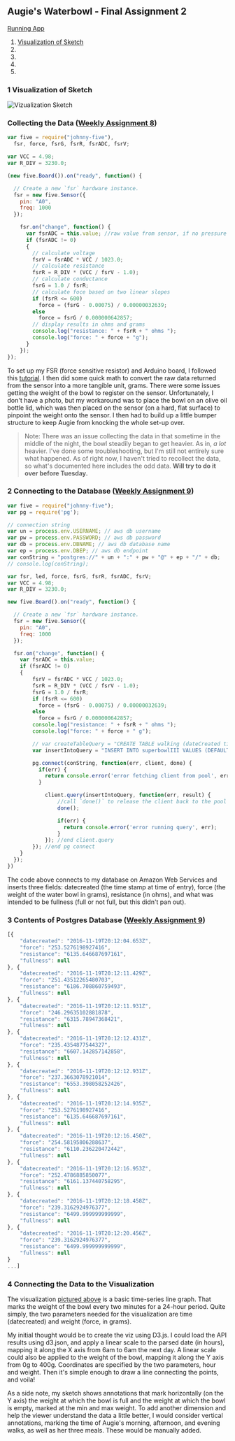## Augie's Waterbowl - Final Assignment 2

[Running App]()

1. [Visualization of Sketch](#1-visualization-of-sketch)
2. [](#)
3. [](#)
4. [](#)
5. [](#)


### 1 Visualization of Sketch
![Vizualization Sketch](waterBowl.png)

### Collecting the Data ([Weekly Assignment 8](https://github.com/svickars/data-structures/blob/master/weeklyAssignments/week8/app.js))
```javascript
var five = require("johnny-five"),
  fsr, force, fsrG, fsrR, fsrADC, fsrV;

var VCC = 4.98;
var R_DIV = 3230.0;

(new five.Board()).on("ready", function() {

  // Create a new `fsr` hardware instance.
  fsr = new five.Sensor({
    pin: "A0",
    freq: 1000
  });

    fsr.on("change", function() {
      var fsrADC = this.value; //raw value from sensor, if no pressure resistance will be near infinite, so:
      if (fsrADC != 0)
      {
        // calculate voltage
        fsrV = fsrADC * VCC / 1023.0;
        // calculate resistance
        fsrR = R_DIV * (VCC / fsrV - 1.0);
        // calculate conductance
        fsrG = 1.0 / fsrR;
        // calculate foce based on two linear slopes
        if (fsrR <= 600)
          force = (fsrG - 0.00075) / 0.00000032639;
        else
          force = fsrG / 0.000000642857;
        // display results in ohms and grams
        console.log("resistance: " + fsrR + " ohms ");
        console.log("force: " + force + "g");
      }
    });
});
```

To set up my FSR (force sensitive resistor) and Arduino board, I followed this [tutorial](http://johnny-five.io/examples/sensor-fsr/). I then did some quick math to convert the raw data returned from the sensor into a more tangible unit, grams. There were some issues getting the weight of the bowl to register on the sensor. Unfortunately, I don't have a photo, but my workaround was to place the bowl on an olive oil bottle lid, which was then placed on the sensor (on a hard, flat surface) to pinpoint the weight onto the sensor. I then had to build up a little bumper structure to keep Augie from knocking the whole set-up over.
>Note: There was an issue collecting the data in that sometime in the middle of the night, the bowl steadily began to get heavier. As in, *a lot* heavier. I've done some troubleshooting, but I'm still not entirely sure what happened. As of right now, I haven't tried to recollect the data, so what's documented here includes the odd data. **Will try to do it over before Tuesday.**

### 2 Connecting to the Database ([Weekly Assignment 9](https://github.com/svickars/data-structures/blob/master/weeklyAssignments/week9/week9.js))

```javascript
var five = require("johnny-five");
var pg = require('pg');

// connection string
var un = process.env.USERNAME; // aws db username
var pw = process.env.PASSWORD; // aws db password
var db = process.env.DBNAME; // aws db database name
var ep = process.env.DBEP; // aws db endpoint
var conString = "postgres://" + un + ":" + pw + "@" + ep + "/" + db;
// console.log(conString);

var fsr, led, force, fsrG, fsrR, fsrADC, fsrV;
var VCC = 4.98;
var R_DIV = 3230.0;

new five.Board().on("ready", function() {

  // Create a new `fsr` hardware instance.
  fsr = new five.Sensor({
    pin: "A0",
    freq: 1000
  });

  fsr.on("change", function() {
    var fsrADC = this.value;
    if (fsrADC != 0)
    {
        fsrV = fsrADC * VCC / 1023.0;
        fsrR = R_DIV * (VCC / fsrV - 1.0);
        fsrG = 1.0 / fsrR;
        if (fsrR <= 600)
          force = (fsrG - 0.00075) / 0.00000032639;
        else
          force = fsrG / 0.000000642857;
        console.log("resistance: " + fsrR + " ohms ");
        console.log("force: " + force + " g");

        // var createTableQuery = "CREATE TABLE walking (dateCreated timestamp DEFAULT current_timestamp, force numeric, resistance numeric);"
        var insertIntoQuery = "INSERT INTO superbowlIII VALUES (DEFAULT, " + force + ", " + fsrR + ");"

        pg.connect(conString, function(err, client, done) {
          if(err) {
            return console.error('error fetching client from pool', err);
          }

            client.query(insertIntoQuery, function(err, result) {
                //call `done()` to release the client back to the pool
                done();

                if(err) {
                  return console.error('error running query', err);
                }
            }); //end client.query
        }); //end pg connect
    }
  });
})
```
The code above connects to my database on Amazon Web Services and inserts three fields: datecreated (the time stamp at time of entry), force (the weight of the water bowl in grams), resistance (in ohms), and what was intended to be fullness (full or not full, but this didn't pan out).

### 3 Contents of Postgres Database ([Weekly Assignment 9](https://github.com/svickars/data-structures/blob/master/weeklyAssignments/week9/query.js))

```javascript
[{
    "datecreated": "2016-11-19T20:12:04.653Z",
    "force": "253.5276198927416",
    "resistance": "6135.646687697161",
    "fullness": null
}, {
    "datecreated": "2016-11-19T20:12:11.429Z",
    "force": "251.43512265480703",
    "resistance": "6186.708860759493",
    "fullness": null
}, {
    "datecreated": "2016-11-19T20:12:11.931Z",
    "force": "246.29635102881878",
    "resistance": "6315.78947368421",
    "fullness": null
}, {
    "datecreated": "2016-11-19T20:12:12.431Z",
    "force": "235.4354877544327",
    "resistance": "6607.142857142858",
    "fullness": null
}, {
    "datecreated": "2016-11-19T20:12:12.931Z",
    "force": "237.3663078921014",
    "resistance": "6553.398058252426",
    "fullness": null
}, {
    "datecreated": "2016-11-19T20:12:14.935Z",
    "force": "253.5276198927416",
    "resistance": "6135.646687697161",
    "fullness": null
}, {
    "datecreated": "2016-11-19T20:12:16.450Z",
    "force": "254.58195806288637",
    "resistance": "6110.236220472442",
    "fullness": null
}, {
    "datecreated": "2016-11-19T20:12:16.953Z",
    "force": "252.4786885850077",
    "resistance": "6161.137440758295",
    "fullness": null
}, {
    "datecreated": "2016-11-19T20:12:18.458Z",
    "force": "239.3162924976377",
    "resistance": "6499.999999999999",
    "fullness": null
}, {
    "datecreated": "2016-11-19T20:12:20.456Z",
    "force": "239.3162924976377",
    "resistance": "6499.999999999999",
    "fullness": null
}
...]
```

### 4 Connecting the Data to the Visualization
The visualization [pictured above](#visualization-of-sketch) is a basic time-series line graph. That marks the weight of the bowl every two minutes for a 24-hour period. Quite simply, the two parameters needed for the visualization are time (datecreated) and weight (force, in grams).

My initial thought would be to create the viz using D3.js. I could load the API results using d3.json, and apply a linear scale to the parsed date (in hours), mapping it along the X axis from 6am to 6am the next day. A linear scale could also be applied to the weight of the bowl, mapping it along the Y axis from 0g to 400g. Coordinates are specified by the two parameters, hour and weight. Then it's simple enough to draw a line connecting the points, and voila!

As a side note, my sketch shows annotations that mark horizontally (on the Y axis) the weight at which the bowl is full and the weight at which the bowl is empty, marked at the min and max weight. To add another dimension and help the viewer understand the data a little better, I would consider vertical annotations, marking the time of Augie's morning, afternoon, and evening walks, as well as her three meals. These would be manually added.
